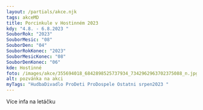 ```yaml
---
layout: /partials/akce.njk
tags: akceMD
title: Porcinkule v Hostinném 2023
kdy: "4.8. - 6.8.2023 "
SouborRok: "2023"
SouborMesic: "08"
SouborDen: "04"
SouborRokKonec: "2023"
SouborMesicKonec: "08"
SouborDenKonec: "06"
kde: Hostinné
foto: /images/akce/355694018_6842898525737934_7342962963702375088_n.jpg
alt: pozvánka na akci
myTags: "HudbaDivadlo ProDeti ProDospele Ostatni srpen2023 "
---
```

V﻿íce infa na letáčku